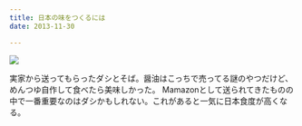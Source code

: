 ```yaml
---
title: 日本の味をつくるには
date: 2013-11-30

---
```


![](https://farm6.staticflickr.com/5818/20897916978_16f7db7a16_b.jpg)


実家から送ってもらったダシとそば。醤油はこっちで売ってる謎のやつだけど、めんつゆ自作して食べたら美味しかった。
Mamazonとして送られてきたものの中で一番重要なのはダシかもしれない。これがあると一気に日本食度が高くなる。
